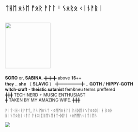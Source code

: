 
<h2 align="left">ᛏᚺᛖ ᛟᚾᛖ ᚠᛟᚱ ᚨᛚᛚ ᛌ ᛊᛟᚱᛟ ᚲᛁᚾᚨᚱᛁ</h2>

<br clear="both">

<div align="left">
  <img height="150" src="https://64.media.tumblr.com/b53981bcd53b803931e1339b94610147/f56f8096f64624bc-5f/s500x750/e31ab41380fb2e1abd1119574a8b035e16f3af8e.pnj"  />
</div>

###

<p align="left">𝐒𝐎𝐑𝐎 or, 𝐒𝐀𝐁𝐈𝐍𝐀. ╋╋╋ above 𝟏𝟔++<br>𝐭𝐡𝐞𝐲 .. 𝐬𝐡𝐞  〔 𝐒𝐋𝐀𝐕𝐈𝐂 〕 ╋━━━━━╋ .. 𝐆𝐎𝐓𝐇 / 𝐇𝐈𝐏𝐏𝐘-𝐆𝐎𝐓𝐇<br>𝐰𝐢𝐭𝐜𝐡-𝐜𝐫𝐚𝐟𝐭 - 𝐭𝐡𝐞𝐢𝐬𝐭𝐢𝐜 𝐬𝐚𝐭𝐚𝐧𝐢𝐬𝐭  fem&neu terms preffered<br>╋╋╋ TECH NERD + MUSIC ENTHUSIAST<br>╋ TAKEN BY MY AMAZING WIFE. ╋╋╋<br><br>ᚹᛁᛏᚲᚺᚲᚱᚨᚠᛏ, ᚨᛊ ᛗᛟᛊᛏ ᚲᛟᛗᛗᛟᚾᛚᛁ ᚢᚾᛞᛖᚱᛊᛏᛟᛟᛞ ᛁᚾ ᛒᛟᚦ<br>ᚺᛁᛊᛏᛟᚱᛁᚲᚨᛚ ᚨᚾᛞ ᛈᚱᛖᛊᛖᚾᛏ-ᛞᚨᛁ ᚲᛟᛗᛗᚢᚾᛁᛏᛁᛖᛊ</p>
<img align="left" src="https://profile-counter.glitch.me/sorokinari/count.svg?"  />

